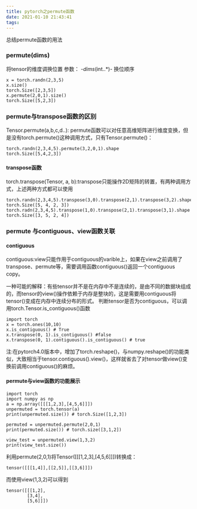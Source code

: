 ```yaml
---
title: pytorch之permute函数
date: 2021-01-10 21:43:41
tags:
---
```



总结permute函数的用法
<!--more-->

### permute(dims)

将tensor的维度调换位置
参数： -_dims_(int..*)- 换位顺序

```
x = torch.randn(2,3,5)
x.size()
torch.Size([2,3,5])
x.permute(2,0,1).size()
torch.Size([5,2,3])
```
### permute与transpose函数的区别
Tensor.permute(a,b,c,d..): permute函数可以对任意高维矩阵进行维度变换，但是没有torch.permute()这种调用方式，只有Tensor.permute()：
```
torch.randn(2,3,4,5).permute(3,2,0,1).shape
torch.Size([5,4,2,3])
```
#### transpose函数
torch.transpose(Tensor, a, b):transpose只能操作2D矩阵的转置，有两种调用方式，上述两种方式都可以使用
```
torch.randn(2,3,4,5).transpose(3,0).transpose(2,1).transpose(3,2).shape
torch.Size([5, 4, 2, 3])
torch.radn(2,3,4,5).transpose(1,0).transpose(2,1).transpose(3,1).shape
torch.Size([3, 5, 2, 4])
```

### permute 与contiguous、view函数关联

#### contiguous 
contiguous:view只能作用于contiguous的varible上，如果在view之前调用了transpose、permute等，需要调用函数contiguous()返回一个contiguous copy。

一种可能的解释：有些tensor并不是在内存中不是连续的，是由不同的数据块组成的，而tensor的view()操作依赖于内存是整块的，这是需要用contiguous将tensor()变成在内存中连续分布的形式。
判断tensor是否为contiguous，可以调用torch.Tensor.is_contiguous()函数
```
import torch
x = torch.ones(10,10)
x.is_contiguous() # True
x.transpose(0, 1).is_contiguous() #false
x.transpose(0, 1).contiguous().is_contiguous() # true
```
注:在pytorch4.0版本中，增加了torch.reshape()，与numpy.reshape()的功能类似，大致相当于tensor.contiguous().view()，这样就省去了对tensor做view()变换前调用contiguous()的麻烦。
#### permute与view函数的功能展示
```
import torch
import numpy as np
a = np.array([[[1,2,3],[4,5,6]]])
unpermuted = torch.tensor(a)
print(unpermuted.size()) # torch.Size([1,2,3])

permuted = unpermuted.permute(2,0,1)
print(permuted.size()) # torch.size([3,1,2])

view_test = unpermuted.view(1,3,2)
print(view_test.size()) 
```
利用permute(2,0,1)将Tensor([[[1,2,3],[4,5,6]]])转换成：
```
tensor([[[1,4]],[[2,5]],[[3,6]]])
```
而使用view(1,3,2)可以得到
```
tensor([[[1,2],
        [3,4],
        [5,6]]])
```